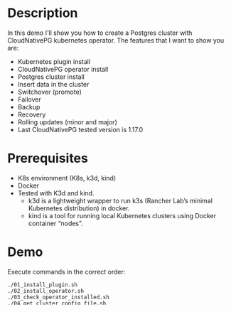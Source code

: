 # Description
In this demo I'll show you how to create a Postgres cluster with CloudNativePG kubernetes operator. The features that I want to show you are:
- Kubernetes plugin install
- CloudNativePG operator install
- Postgres cluster install
- Insert data in the cluster
- Switchover (promote)
- Failover
- Backup
- Recovery
- Rolling updates (minor and major)
- Last CloudNativePG tested version is 1.17.0

# Prerequisites
- K8s environment (K8s, k3d, kind)
- Docker
- Tested with K3d and kind. 
  - k3d is a lightweight wrapper to run k3s (Rancher Lab’s minimal Kubernetes distribution) in docker.
  - kind is a tool for running local Kubernetes clusters using Docker container “nodes”.

# Demo
Execute commands in the correct order:
```
./01_install_plugin.sh
./02_install_operator.sh
./03_check_operator_installed.sh
./04_get_cluster_config_file.sh
./05_install_cluster.sh
```
Open a new session and execute:
```
./06_show_status.sh
```
Open another session and execute MinIO server (S3 Object Storage compatible):
Please, check the IP of your computer and replace in file cluster-example-upgrade.yaml.

```
# URL: http://127.0.0.1:9001
# User: admin
# Password: password

./start_minio_docker_server.sh
```
Go back to the previous session and execute:
```
./07_insert_data.sh
./08_promote.sh
./09_upgrade.sh
./10_backup_cluster.sh
./11_backup_describe.sh
./12_restore_cluster.sh
./13_failover.sh
```
# Major upgrade
Major upgrade feature has been introduced in 1.16 version.
In this demo I show you how to upgrade your cluster from PosgreSQL v13 to v14.
```
./20_create_cluster_v13.sh
./21_insert_data_cluster_v13.sh
./22_verify_data_inserted.sh
./23_upgrade_v13_to_v14.sh
./24_verify_data_migrated.sh
```

To delete your cluster execute:
```
./delete_all_clusters.sh
```

If you want to delete and create your Kind and K3d clusters and pull the PostgreSQL images from Docker to Kind or/and K3d, execute this script:
```
# Warning: script adapted for K3d
./99_remove_cluster.sh
```

# How to deploy and access the Kubernetes Dashboard
```
./dashboard_install.sh
```
# Uninstall Kubernetes Dashboard
```
./dashboard_uninstall.sh
```

# Useful commands
```
./get_ip.sh
```
# clooudnativepg
